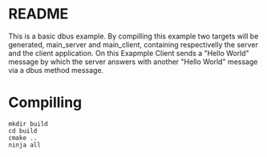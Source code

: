# README 
This is a basic dbus example. By compilling this example two targets will be generated, main_server and main_client, containing respectivelly the server and the client application. On this Exapmple Client sends a "Hello World" message by which the server answers with another "Hello World" message via a dbus method message. 

# Compilling 
```
mkdir build
cd build
cmake ..
ninja all
```